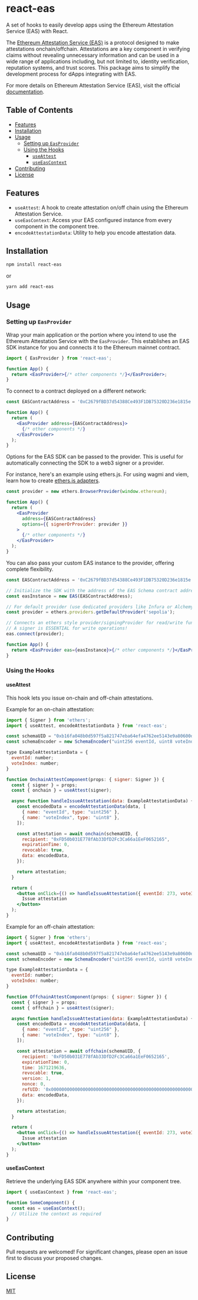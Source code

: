 # react-eas

A set of hooks to easily develop apps using the Ethereum Attestation Service (EAS) with React.

The [Ethereum Attestation Service (EAS)](https://attest.sh/) is a protocol designed to make attestations onchain/offchain. Attestations are a key component in verifying claims without revealing unnecessary information and can be used in a wide range of applications including, but not limited to, identity verification, reputation systems, and trust scores. This package aims to simplify the development process for dApps integrating with EAS.

For more details on Ethereum Attestation Service (EAS), visit the official [documentation](https://docs.attest.sh/).

## Table of Contents

- [Features](#features)
- [Installation](#installation)
- [Usage](#usage)
  - [Setting up `EasProvider`](#setting-up-easprovider)
  - [Using the Hooks](#using-the-hooks)
    - [`useAttest`](#useattest)
    - [`useEasContext`](#useeascontext)
- [Contributing](#contributing)
- [License](#license)

## Features

- `useAttest`: A hook to create attestation on/off chain using the Ethereum Attestation Service.
- `useEasContext`: Access your EAS configured instance from every component in the component tree.
- `encodeAttestationData`: Utility to help you encode attestation data.

## Installation

```bash
npm install react-eas
```

or

```bash
yarn add react-eas
```

## Usage

### Setting up `EasProvider`

Wrap your main application or the portion where you intend to use the Ethereum Attestation Service with the `EasProvider`. This establishes an EAS SDK instance for you and connects it to the Ethereum mainnet contract.

```jsx
import { EasProvider } from 'react-eas';

function App() {
  return <EasProvider>{/* other components */}</EasProvider>;
}
```

To connect to a contract deployed on a different network:

```jsx
const EASContractAddress = '0xC2679fBD37d54388Ce493F1DB75320D236e1815e'; // Sepolia v0.26

function App() {
  return (
    <EasProvider address={EASContractAddress}>
      {/* other components */}
    </EasProvider>
  );
}
```

Options for the EAS SDK can be passed to the provider. This is useful for automatically connecting the SDK to a web3 signer or a provider.

For instance, here's an example using ethers.js. For using wagmi and viem, learn how to create [ethers.js adapters](https://wagmi.sh/core/ethers-adapters#public-client--provider).

```jsx
const provider = new ethers.BrowserProvider(window.ethereum);

function App() {
  return (
    <EasProvider
      address={EASContractAddress}
      options={{ signerOrProvider: provider }}
    >
      {/* other components */}
    </EasProvider>
  );
}
```

You can also pass your custom EAS instance to the provider, offering complete flexibility.

```jsx
const EASContractAddress = '0xC2679fBD37d54388Ce493F1DB75320D236e1815e'; // Sepolia v0.26

// Initialize the SDK with the address of the EAS Schema contract address
const easInstance = new EAS(EASContractAddress);

// For default provider (use dedicated providers like Infura or Alchemy in production)
const provider = ethers.providers.getDefaultProvider('sepolia');

// Connects an ethers style provider/signingProvider for read/write functions.
// A signer is ESSENTIAL for write operations!
eas.connect(provider);

function App() {
  return <EasProvider eas={easInstance}>{/* other components */}</EasProvider>;
}
```

### Using the Hooks

#### useAttest

This hook lets you issue on-chain and off-chain attestations.

Example for an on-chain attestation:

```jsx
import { Signer } from 'ethers';
import { useAttest, encodeAttestationData } from 'react-eas';

const schemaUID = "0xb16fa048b0d597f5a821747eba64efa4762ee5143e9a80600d0005386edfc995";
const schemaEncoder = new SchemaEncoder("uint256 eventId, uint8 voteIndex");

type ExampleAttestationData = {
  eventId: number;
  voteIndex: number;
}

function OnchainAttestComponent(props: { signer: Signer }) {
  const { signer } = props;
  const { onchain } = useAttest(signer);

  async function handleIssueAttestation(data: ExampleAttestationData) {
    const encodedData = encodeAttestationData(data, [
      { name: "eventId", type: "uint256" },
      { name: "voteIndex", type: "uint8" },
    ]);

    const attestation = await onchain(schemaUID, {
      recipient: "0xFD50b031E778fAb33DfD2Fc3Ca66a1EeF0652165",
      expirationTime: 0,
      revocable: true,
      data: encodedData,
    });

    return attestation;
  }

  return (
    <button onClick={() => handleIssueAttestation({ eventId: 273, voteIndex: 1 })}>
      Issue attestation
    </button>
  );
}
```

Example for an off-chain attestation:

```jsx
import { Signer } from 'ethers';
import { useAttest, encodeAttestationData } from 'react-eas';

const schemaUID = "0xb16fa048b0d597f5a821747eba64efa4762ee5143e9a80600d0005386edfc995";
const schemaEncoder = new SchemaEncoder("uint256 eventId, uint8 voteIndex");

type ExampleAttestationData = {
  eventId: number;
  voteIndex: number;
}

function OffchainAttestComponent(props: { signer: Signer }) {
  const { signer } = props;
  const { offchain } = useAttest(signer);

  async function handleIssueAttestation(data: ExampleAttestationData) {
    const encodedData = encodeAttestationData(data, [
      { name: "eventId", type: "uint256" },
      { name: "voteIndex", type: "uint8" },
    ]);

    const attestation = await offchain(schemaUID, {
      recipient: '0xFD50b031E778fAb33DfD2Fc3Ca66a1EeF0652165',
      expirationTime: 0,
      time: 1671219636,
      revocable: true,
      version: 1,
      nonce: 0,
      refUID: '0x0000000000000000000000000000000000000000000000000000000000000000',
      data: encodedData,
    });

    return attestation;
  }

  return (
    <button onClick={() => handleIssueAttestation({ eventId: 273, voteIndex: 1 })}>
      Issue attestation
    </button>
  );
}
```

#### useEasContext

Retrieve the underlying EAS SDK anywhere within your component tree.

```jsx
import { useEasContext } from 'react-eas';

function SomeComponent() {
  const eas = useEasContext();
  // Utilize the context as required
}
```

## Contributing

Pull requests are welcomed! For significant changes, please open an issue first to discuss your proposed changes.

## License

[MIT](./LICENSE)
